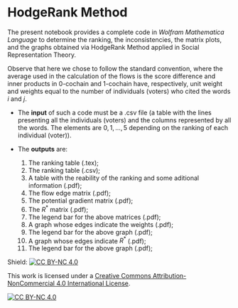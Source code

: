 # HodgeRank Method

The present notebook provides a complete code in *Wolfram Mathematica Language* to determine the ranking, the inconsistencies, the matrix plots, and the graphs obtained via HodgeRank Method applied in Social Representation Theory.

Observe that here we chose to follow the standard convention, where the average used in the calculation of the flows is the score difference and inner products in $0$-cochain and $1$-cochain have, respectively, unit weight and weights equal to the number of individuals (voters) who cited the words $i$ and $j$.

- The **input** of such a code must be a .csv file (a table with the lines presenting all the individuals (voters) and the columns represented by all the words. The elements are $0, 1, ..., 5$ depending on the ranking of each individual (voter)).

- The **outputs** are:
  1. The ranking table (.tex);
  2. The ranking table (.csv);
  3. A table with the reability of the ranking and some aditional information (.pdf);
  4. The flow edge matrix (.pdf);
  5. The potential gradient matrix (.pdf);
  6. The $R^*$ matrix (.pdf);
  7. The legend bar for the above matrices (.pdf);
  8. A graph whose edges indicate the weights (.pdf);
  9. The legend bar for the above graph (.pdf);
  10. A graph whose edges indicate $R^*$ (.pdf);
  11. The legend bar for the above graph (.pdf);

 
Shield: [![CC BY-NC 4.0][cc-by-nc-shield]][cc-by-nc]

This work is licensed under a
[Creative Commons Attribution-NonCommercial 4.0 International License][cc-by-nc].

[![CC BY-NC 4.0][cc-by-nc-image]][cc-by-nc]

[cc-by-nc]: https://creativecommons.org/licenses/by-nc/4.0/
[cc-by-nc-image]: https://licensebuttons.net/l/by-nc/4.0/88x31.png
[cc-by-nc-shield]: https://img.shields.io/badge/License-CC%20BY--NC%204.0-lightgrey.svg
 




